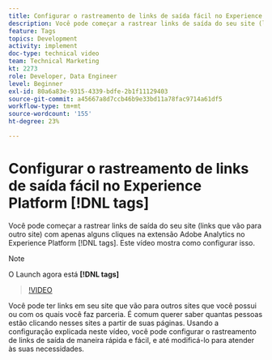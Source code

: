 ```yaml
---
title: Configurar o rastreamento de links de saída fácil no Experience Platform [!DNL tags]
description: Você pode começar a rastrear links de saída do seu site (links que vão para outro site) com apenas alguns cliques na extensão Adobe Analytics no Experience Platform [!DNL tags]. Este vídeo mostra como configurar isso.
feature: Tags
topics: Development
activity: implement
doc-type: technical video
team: Technical Marketing
kt: 2273
role: Developer, Data Engineer
level: Beginner
exl-id: 80a6a83e-9315-4339-bdfe-2b1f11129403
source-git-commit: a45667a8d7ccb46b9e33bd11a78fac9714a61df5
workflow-type: tm+mt
source-wordcount: '155'
ht-degree: 23%

---
```


# Configurar o rastreamento de links de saída fácil no Experience Platform [!DNL tags]

Você pode começar a rastrear links de saída do seu site (links que vão para outro site) com apenas alguns cliques na extensão Adobe Analytics no Experience Platform [!DNL tags]. Este vídeo mostra como configurar isso.

>[!NOTE]
>
> O Launch agora está **[!DNL tags]**

>[!VIDEO](https://video.tv.adobe.com/v/25763/?quality=12&learn=on)

Você pode ter links em seu site que vão para outros sites que você possui ou com os quais você faz parceria. É comum querer saber quantas pessoas estão clicando nesses sites a partir de suas páginas. Usando a configuração explicada neste vídeo, você pode configurar o rastreamento de links de saída de maneira rápida e fácil, e até modificá-lo para atender às suas necessidades.

